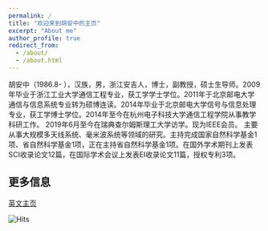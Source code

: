 ```yaml
---
permalink: /
title: "欢迎来到胡安中的主页"
excerpt: "About me"
author_profile: true
redirect_from:
  - /about/
  - /about.html
---
```


胡安中（1986.8- ），汉族，男，浙江安吉人，博士，副教授，硕士生导师。2009年毕业于浙江工业大学通信工程专业，获工学学士学位。2011年于北京邮电大学通信与信息系统专业转为硕博连读。2014年毕业于北京邮电大学信号与信息处理专业，获工学博士学位。2014年至今在杭州电子科技大学通信工程学院从事教学科研工作。 2019年6月至今在瑞典查尔姆斯理工大学访学。现为IEEE会员。
主要从事大规模多天线系统、毫米波系统等领域的研究。主持完成国家自然科学基金1项、省自然科学基金1项，正在主持省自然科学基金1项。在国外学术期刊上发表SCI收录论文12篇，在国际学术会议上发表EI收录论文11篇，授权专利3项。

## 更多信息

[英文主页](https://anzhonghu.github.io/)

![Hits](https://hitcounter.pythonanywhere.com/count/tag.svg?url=https%3A%2F%2Fgithub.com%2Fanzhonghu%2Fch)
